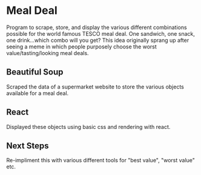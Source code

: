 # Meal Deal
Program to scrape, store, and display the various different combinations possible for the world famous TESCO meal deal. 
One sandwich, one snack, one drink...which combo will you get?
This idea originally sprang up after seeing a meme in which people purposely choose the worst value/tasting/looking meal deals.

## Beautiful Soup
Scraped the data of a supermarket website to store the various objects available for a meal deal.

## React
Displayed these objects using basic css and rendering with react.

## Next Steps
Re-impliment this with various different tools for "best value", "worst value" etc.

